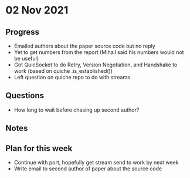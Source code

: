 # 02 Nov 2021

## Progress

* Emailed authors about the paper source code but no reply
* Yet to get numbers from the report (Mihail said his numbers would not be useful)
* Got QuicSocket to do Retry, Version Negotiation, and Handshake to work (based on quiche .is_established())
* Left question on quiche repo to do with streams

## Questions

* How long to wait before chasing up second author?

## Notes



## Plan for this week

* Continue with port, hopefully get stream send to work by next week
* Write email to second author of paper about the source code
